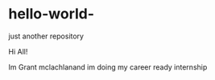 # hello-world-
just another repository

Hi All!

Im Grant mclachlanand im doing my career ready internship
